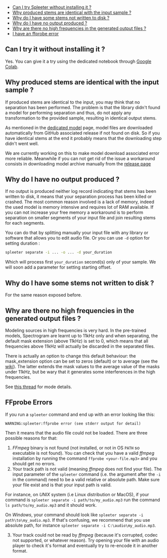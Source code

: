- [Can I try Spleeter without installing it ?](#can-i-try-spleeter-without-installing-it-)
- [Why produced stems are identical with the input sample ?](#why-produced-stems-are-identical-with-the-input-sample-)
- [Why do I have some stems not written to disk ?](#why-do-i-have-some-stems-not-written-to-disk-)
- [Why do I have no output produced ?](#why-do-i-have-no-output-produced-)
- [Why are there no high frequencies in the generated output files ?](#why-are-there-no-high-frequencies-in-the-generated-output-files-)
- [I have an ffprobe error](#ffprobe-errors)

## Can I try it without installing it ?

Yes. You can give it a try using the dedicated notebook through [Google Colab](https://colab.research.google.com/github/deezer/spleeter/blob/master/spleeter.ipynb).

## Why produced stems are identical with the input sample ?

If produced stems are identical to the input, you may think that no separation has been performed. The problem is that the library didn't found a model for performing separation and thus, do not apply any transformation to the provided sample, resulting in identical output stems.

As mentioned in the [dedicated model](/deezer/spleeter/wiki/3.-Models#model-version) page, model files are downloaded automatically from GitHub associated release if not found on disk. So if you have identical stems at the end it probably means that the downloading step didn't went well.

We are currently working on this to make model download associated error more reliable. Meanwhile if you can not get rid of the issue a workaround consists in downloading model archive manually from the [release page](https://github.com/deezer/spleeter/releases)

## Why do I have no output produced ?

If no output is produced neither log record indicating that stems has been written to disk, it means that your separation process has been killed or crashed. The most common reason involved is a lack of memory, indeed the used model is memory intensive and requires lot of RAM available. If you can not increase your free memory a workaround is to perform separation on smaller segments of your input file and join resulting stems for each segments.

You can do that by splitting manually your input file with any library or software that allows you to edit audio file. Or you can use `-d` option for setting duration :

```bash
spleeter separate -i ... -o ... -d your_duration
```

Which will process first `your_duration` second(s) only of your sample. We will soon add a parameter for setting starting offset.

## Why do I have some stems not written to disk ?

For the same reason exposed before.

## Why are there no high frequencies in the generated output files ?

Modeling sources in high frequencies is very hard. In the pre-trained models, Spectrogram are learnt up to 11kHz only and when separating, the default mask extension (above 11kHz) is set to 0, which means that all frequencies above 11kHz will actually be discarded in the separated files.

There is actually an option to change this default behaviour: the mask_extension option can be set to zeros (default) or to average (see the [wiki](https://github.com/deezer/spleeter/wiki/3.-Models#separation-parameters)). The latter extends the mask values to the average value of the masks under 11kHz, but be wary that it generates some interferences in the high frequencies.

See [this thread](https://github.com/deezer/spleeter/issues/2#issuecomment-548798493) for mode details.

## FFprobe Errors

If you run a `spleeter` command and end up with an error looking like this:

`WARNING:spleeter:ffprobe error (see stderr output for detail)`

Then it means that the audio file could not be loaded. There are three possible reasons for that:

1. _FFmpeg_ binary is not found (not installed, or not in OS `PATH` so executable is not found). You can check that you have a valid _ffmpeg_ installation by running the command `ffprobe <your-file.mp3>` and you should get no errors.
2. Your track path is not valid (meaning _ffmpeg_ does not find your file). The input parameter of the `spleeter` command (i.e. the argument after the `-i` in the command) need to be a valid relative or absolute path. Make sure your file exist and is that your input path is valid.

For instance, on _UNIX_ system (i.e Linux distribution or MacOS), if your command is `spleeter separate -i path/to/my_audio.mp3` run the command 
`ls path/to/my_audio.mp3` 
and it should work.

On _Windows_, your command should look like `spleeter separate -i path\to\my_audio.mp3`. 
If that's confusing, we recommend that you use absolute path, for instance `spleeter separate -i C:\audio\my_audio.mp3`.

3. Your track could not be read by _ffmpeg_ (because it's corrupted, codec not supported, or whatever reason). Try opening your file with an audio player to check it's format and eventually try to re-encode it in another format.
